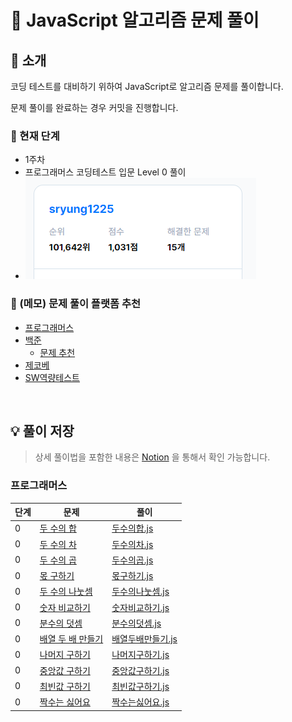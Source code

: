 # 🤮 JavaScript 알고리즘 문제 풀이

## 👋 소개

코딩 테스트를 대비하기 위하여 JavaScript로 알고리즘 문제를 풀이합니다.

문제 풀이를 완료하는 경우 커밋을 진행합니다.

### 🌱 현재 단계
- 1주차
- 프로그래머스 코딩테스트 입문 Level 0 풀이
- ![프로그래머스 현재 상태](./assets/status_programmers.PNG)

### 🎒 (메모) 문제 풀이 플랫폼 추천
- [프로그래머스](https://programmers.co.kr/)
- [백준](https://www.acmicpc.net/step)
  - [문제 추천](https://devjeong.com/algorithm/algorithm-1/#코딩-테스트-대비-백준-문제-추천)
- [제코베](https://paullab.co.kr/codefestival.html)
- [SW역량테스트](https://swexpertacademy.com/main/capacityTest/main.do)

<br>

## 💡 풀이 저장

> 상세 풀이법을 포함한 내용은 [Notion](https://eve1225.notion.site/7d0a802bb0da46fda1dec663bd41efb9?v=4bda3b722aab427d90e1a3fcc6facf2c) 을 통해서 확인 가능합니다.

### 프로그래머스
| 단계 | 문제 | 풀이 |
| ---- | ------- | ------- |
| 0 | [두 수의 합](https://school.programmers.co.kr/learn/courses/30/lessons/120802) | [두수의합.js](./Level0/두수의합.js)
| 0 | [두 수의 차](https://school.programmers.co.kr/learn/courses/30/lessons/120803) | [두수의차.js](./Level0/두수의차.js)
| 0 | [두 수의 곱](https://school.programmers.co.kr/learn/courses/30/lessons/120804) | [두수의곱.js](./Level0/두수의곱.js)
| 0 | [몫 구하기](https://school.programmers.co.kr/learn/courses/30/lessons/120805) | [몫구하기.js](./Level0/몫구하기.js)
| 0 | [두 수의 나눗셈](https://school.programmers.co.kr/learn/courses/30/lessons/120806) | [두수의나눗셈.js](./Level0/두수의나눗셈.js)
| 0 | [숫자 비교하기](https://school.programmers.co.kr/learn/courses/30/lessons/120807) | [숫자비교하기.js](./Level0/숫자비교하기.js)
| 0 | [분수의 덧셈](https://school.programmers.co.kr/learn/courses/30/lessons/120808) | [분수의덧셈.js](./Level0/분수의덧셈.js)
| 0 | [배열 두 배 만들기](https://school.programmers.co.kr/learn/courses/30/lessons/120809) | [배열두배만들기.js](./Level0/배열두배만들기.js)
| 0 | [나머지 구하기](https://school.programmers.co.kr/learn/courses/30/lessons/120810) | [나머지구하기.js](./Level0/나머지구하기.js)
| 0 | [중앙값 구하기](https://school.programmers.co.kr/learn/courses/30/lessons/120811) | [중앙값구하기.js](./Level0/중앙값구하기.js)
| 0 | [최빈값 구하기](https://school.programmers.co.kr/learn/courses/30/lessons/120812) | [최빈값구하기.js](./Level0/최빈값구하기.js) |
| 0 | [짝수는 싫어요](https://school.programmers.co.kr/learn/courses/30/lessons/120813) | [짝수는싫어요.js](./Level0/짝수는싫어요.js)